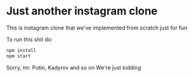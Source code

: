 # Just another instagram clone

This is instagram clone that we've implemented from scratch just for fun

To run this shit do:

```bash
npm install
npm start
```

Sorry, mr. Putin, Kadyrov and so on
We're just kidding